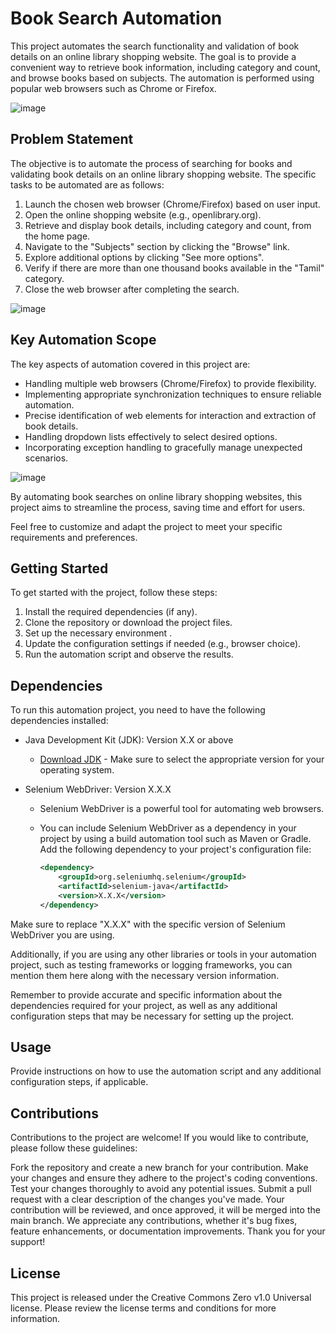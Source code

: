 # Book Search Automation

This project automates the search functionality and validation of book details on an online library shopping website. The goal is to provide a convenient way to retrieve book information, including category and count, and browse books based on subjects. The automation is performed using popular web browsers such as Chrome or Firefox.

 ![image](https://github.com/Devansh-Kaushik/Book_Search_Automation/assets/61897385/63e55937-dee8-40f4-802c-a97654aa84c4)

## Problem Statement

The objective is to automate the process of searching for books and validating book details on an online library shopping website. The specific tasks to be automated are as follows:

1. Launch the chosen web browser (Chrome/Firefox) based on user input.
2. Open the online shopping website (e.g., openlibrary.org).
3. Retrieve and display book details, including category and count, from the home page.
4. Navigate to the "Subjects" section by clicking the "Browse" link.
5. Explore additional options by clicking "See more options".
6. Verify if there are more than one thousand books available in the "Tamil" category.
7. Close the web browser after completing the search.

![image](https://github.com/Devansh-Kaushik/Book_Search_Automation/assets/61897385/e9c7da75-7038-4256-858f-1a8d7dff013a)



## Key Automation Scope

The key aspects of automation covered in this project are:

- Handling multiple web browsers (Chrome/Firefox) to provide flexibility.
- Implementing appropriate synchronization techniques to ensure reliable automation.
- Precise identification of web elements for interaction and extraction of book details.
- Handling dropdown lists effectively to select desired options.
- Incorporating exception handling to gracefully manage unexpected scenarios.

![image](https://github.com/Devansh-Kaushik/Book_Search_Automation/assets/61897385/49be462e-4414-435e-a974-024bb2e74c23)


By automating book searches on online library shopping websites, this project aims to streamline the process, saving time and effort for users. 

Feel free to customize and adapt the project to meet your specific requirements and preferences.

## Getting Started

To get started with the project, follow these steps:

1. Install the required dependencies (if any).
2. Clone the repository or download the project files.
3. Set up the necessary environment .
4. Update the configuration settings if needed (e.g., browser choice).
5. Run the automation script and observe the results.


## Dependencies

To run this automation project, you need to have the following dependencies installed:

- Java Development Kit (JDK): Version X.X or above
  - [Download JDK](https://www.oracle.com/java/technologies/javase-jdk11-downloads.html) - Make sure to select the appropriate version for your operating system.

- Selenium WebDriver: Version X.X.X
  - Selenium WebDriver is a powerful tool for automating web browsers.
  - You can include Selenium WebDriver as a dependency in your project by using a build automation tool such as Maven or Gradle. Add the following dependency to your project's configuration file:

    ```xml
    <dependency>
        <groupId>org.seleniumhq.selenium</groupId>
        <artifactId>selenium-java</artifactId>
        <version>X.X.X</version>
    </dependency>
    ```

Make sure to replace "X.X.X" with the specific version of Selenium WebDriver you are using.

Additionally, if you are using any other libraries or tools in your automation project, such as testing frameworks or logging frameworks, you can mention them here along with the necessary version information.

Remember to provide accurate and specific information about the dependencies required for your project, as well as any additional configuration steps that may be necessary for setting up the project.

## Usage

Provide instructions on how to use the automation script and any additional configuration steps, if applicable.

## Contributions

Contributions to the project are welcome! If you would like to contribute, please follow these guidelines:

Fork the repository and create a new branch for your contribution.
Make your changes and ensure they adhere to the project's coding conventions.
Test your changes thoroughly to avoid any potential issues.
Submit a pull request with a clear description of the changes you've made.
Your contribution will be reviewed, and once approved, it will be merged into the main branch.
We appreciate any contributions, whether it's bug fixes, feature enhancements, or documentation improvements. Thank you for your support!

## License

This project is released under the Creative Commons Zero v1.0 Universal license. Please review the license terms and conditions for more information.
